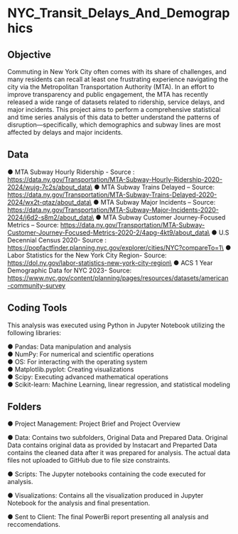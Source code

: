 # NYC_Transit_Delays_And_Demographics
## Objective
Commuting in New York City often comes with its share of challenges, and many residents can recall at least one frustrating experience navigating the city via the Metropolitan Transportation Authority (MTA). In an effort to improve transparency and public engagement, the MTA has recently released a wide range of datasets related to ridership, service delays, and major incidents. This project aims to perform a comprehensive statistical and time series analysis of this data to better understand the patterns of disruption—specifically, which demographics and subway lines are most affected by delays and major incidents.  
## Data
● MTA Subway Hourly Ridership - Source : https://data.ny.gov/Transportation/MTA-Subway-Hourly-Ridership-2020-2024/wujg-7c2s/about_data\
● MTA Subway Trains Delayed – Source: https://data.ny.gov/Transportation/MTA-Subway-Trains-Delayed-2020-2024/wx2t-qtaz/about_data\
● MTA Subway Major Incidents – Source: https://data.ny.gov/Transportation/MTA-Subway-Major-Incidents-2020-2024/j6d2-s8m2/about_data\
● MTA Subway Customer Journey-Focused Metrics – Source: https://data.ny.gov/Transportation/MTA-Subway-Customer-Journey-Focused-Metrics-2020-2/4apg-4kt9/about_data\
● U.S Decennial Census 2020- Source : https://popfactfinder.planning.nyc.gov/explorer/cities/NYC?compareTo=1\
● Labor Statistics for the New York City Region- Source: https://dol.ny.gov/labor-statistics-new-york-city-region\
● ACS 1 Year Demographic Data for NYC 2023- Source: https://www.nyc.gov/content/planning/pages/resources/datasets/american-community-survey

## Coding Tools

This analysis was executed using Python in Jupyter Notebook utilizing the following libraries:

● Pandas: Data manipulation and analysis\
● NumPy: For numerical and scientific operations\
● OS: For interacting with the operating system\
● Matplotlib.pyplot: Creating visualizations\
● Scipy: Executing advanced mathematical operations\
● Scikit-learn: Machine Learning, linear regression, and statistical modeling

## Folders

● Project Management: Project Brief and Project Overview

● Data: Contains two subfolders, Original Data and Prepared Data. Original Data contains original data as provided by Instacart and Preparted Data contains the cleaned data after it was prepared for analysis. The actual data files not uploaded to GitHub due to file size constraints.

● Scripts: The Jupyter notebooks containing the code executed for analysis.

● Visualizations: Contains all the visualization produced in Jupyter Notebook for the analysis and final presentation.

● Sent to Client: The final PowerBi report presenting all analysis and reccomendations. 

